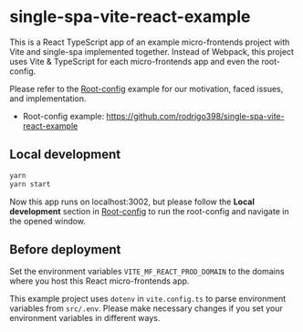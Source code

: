# single-spa-vite-react-example

This is a React TypeScript app of an example micro-frontends project with Vite and single-spa implemented together.
Instead of Webpack, this project uses Vite & TypeScript for each micro-frontends app and even the root-config.

Please refer to the [Root-config](https://github.com/rodrigo398/single-spa-vite-root-config) example for our motivation, faced issues, and implementation.

- Root-config example: https://github.com/rodrigo398/single-spa-vite-react-example

## Local development

```sh
yarn
yarn start
```

Now this app runs on localhost:3002, but please follow the **Local development** section in [Root-config](https://github.com/rodrigo398/single-spa-vite-root-config) to run the root-config and navigate in the opened window.

## Before deployment

Set the environment variables `VITE_MF_REACT_PROD_DOMAIN` to the domains where you host this React micro-frontends app.

This example project uses `dotenv` in `vite.config.ts` to parse environment variables from `src/.env`. Please make necessary changes if you set your environment variables in different ways.
